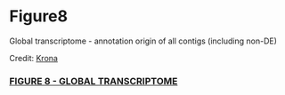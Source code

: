 # Figure8
Global transcriptome - annotation origin of all contigs (including non-DE)

Credit: <a href="https://github.com/marbl/Krona/wiki">Krona</a>

<h3><a target="_blank" href="http://htmlpreview.github.io/?https://github.com/gonzalezem/Figure8/blob/master/GlobalTranscriptome.html">FIGURE 8 - GLOBAL TRANSCRIPTOME</a></h3>

